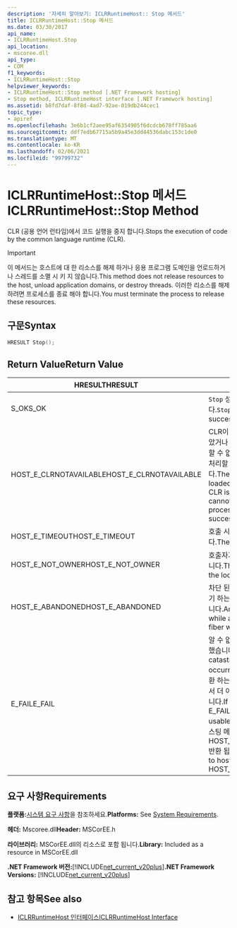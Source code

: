 ```yaml
---
description: '자세히 알아보기: ICLRRuntimeHost:: Stop 메서드'
title: ICLRRuntimeHost::Stop 메서드
ms.date: 03/30/2017
api_name:
- ICLRRuntimeHost.Stop
api_location:
- mscoree.dll
api_type:
- COM
f1_keywords:
- ICLRRuntimeHost::Stop
helpviewer_keywords:
- ICLRRuntimeHost::Stop method [.NET Framework hosting]
- Stop method, ICLRRuntimeHost interface [.NET Framework hosting]
ms.assetid: b8fd7daf-8f8d-4ad7-92ae-019db244cec1
topic_type:
- apiref
ms.openlocfilehash: 3e6b1cf2aee95af6354905f6dcdcb678ff785aa6
ms.sourcegitcommit: ddf7edb67715a5b9a45e3dd44536dabc153c1de0
ms.translationtype: MT
ms.contentlocale: ko-KR
ms.lasthandoff: 02/06/2021
ms.locfileid: "99799732"
---
```

# <a name="iclrruntimehoststop-method"></a><span data-ttu-id="9cb1e-103">ICLRRuntimeHost::Stop 메서드</span><span class="sxs-lookup"><span data-stu-id="9cb1e-103">ICLRRuntimeHost::Stop Method</span></span>

<span data-ttu-id="9cb1e-104">CLR (공용 언어 런타임)에서 코드 실행을 중지 합니다.</span><span class="sxs-lookup"><span data-stu-id="9cb1e-104">Stops the execution of code by the common language runtime (CLR).</span></span>  
  
> [!IMPORTANT]
> <span data-ttu-id="9cb1e-105">이 메서드는 호스트에 대 한 리소스를 해제 하거나 응용 프로그램 도메인을 언로드하거나 스레드를 소멸 시 키 지 않습니다.</span><span class="sxs-lookup"><span data-stu-id="9cb1e-105">This method does not release resources to the host, unload application domains, or destroy threads.</span></span> <span data-ttu-id="9cb1e-106">이러한 리소스를 해제 하려면 프로세스를 종료 해야 합니다.</span><span class="sxs-lookup"><span data-stu-id="9cb1e-106">You must terminate the process to release these resources.</span></span>  
  
## <a name="syntax"></a><span data-ttu-id="9cb1e-107">구문</span><span class="sxs-lookup"><span data-stu-id="9cb1e-107">Syntax</span></span>  
  
```cpp  
HRESULT Stop();  
```  
  
## <a name="return-value"></a><span data-ttu-id="9cb1e-108">Return Value</span><span class="sxs-lookup"><span data-stu-id="9cb1e-108">Return Value</span></span>  
  
|<span data-ttu-id="9cb1e-109">HRESULT</span><span class="sxs-lookup"><span data-stu-id="9cb1e-109">HRESULT</span></span>|<span data-ttu-id="9cb1e-110">설명</span><span class="sxs-lookup"><span data-stu-id="9cb1e-110">Description</span></span>|  
|-------------|-----------------|  
|<span data-ttu-id="9cb1e-111">S_OK</span><span class="sxs-lookup"><span data-stu-id="9cb1e-111">S_OK</span></span>|<span data-ttu-id="9cb1e-112">`Stop` 성공적으로 반환 되었습니다.</span><span class="sxs-lookup"><span data-stu-id="9cb1e-112">`Stop` returned successfully.</span></span>|  
|<span data-ttu-id="9cb1e-113">HOST_E_CLRNOTAVAILABLE</span><span class="sxs-lookup"><span data-stu-id="9cb1e-113">HOST_E_CLRNOTAVAILABLE</span></span>|<span data-ttu-id="9cb1e-114">CLR이 프로세스에 로드 되지 않았거나 CLR이 관리 코드를 실행할 수 없거나 호출을 성공적으로 처리할 수 없는 상태에 있습니다.</span><span class="sxs-lookup"><span data-stu-id="9cb1e-114">The CLR has not been loaded into a process, or the CLR is in a state in which it cannot run managed code or process the call successfully.</span></span>|  
|<span data-ttu-id="9cb1e-115">HOST_E_TIMEOUT</span><span class="sxs-lookup"><span data-stu-id="9cb1e-115">HOST_E_TIMEOUT</span></span>|<span data-ttu-id="9cb1e-116">호출 시간이 초과 되었습니다.</span><span class="sxs-lookup"><span data-stu-id="9cb1e-116">The call timed out.</span></span>|  
|<span data-ttu-id="9cb1e-117">HOST_E_NOT_OWNER</span><span class="sxs-lookup"><span data-stu-id="9cb1e-117">HOST_E_NOT_OWNER</span></span>|<span data-ttu-id="9cb1e-118">호출자가 잠금을 소유 하지 않습니다.</span><span class="sxs-lookup"><span data-stu-id="9cb1e-118">The caller does not own the lock.</span></span>|  
|<span data-ttu-id="9cb1e-119">HOST_E_ABANDONED</span><span class="sxs-lookup"><span data-stu-id="9cb1e-119">HOST_E_ABANDONED</span></span>|<span data-ttu-id="9cb1e-120">차단 된 스레드나 파이버에서 대기 하는 동안 이벤트를 취소 했습니다.</span><span class="sxs-lookup"><span data-stu-id="9cb1e-120">An event was canceled while a blocked thread or fiber was waiting on it.</span></span>|  
|<span data-ttu-id="9cb1e-121">E_FAIL</span><span class="sxs-lookup"><span data-stu-id="9cb1e-121">E_FAIL</span></span>|<span data-ttu-id="9cb1e-122">알 수 없는 치명적인 오류가 발생 했습니다.</span><span class="sxs-lookup"><span data-stu-id="9cb1e-122">An unknown catastrophic failure occurred.</span></span> <span data-ttu-id="9cb1e-123">메서드가 E_FAIL 반환 하는 경우 해당 프로세스 내에서 더 이상 CLR을 사용할 수 없습니다.</span><span class="sxs-lookup"><span data-stu-id="9cb1e-123">If a method returns E_FAIL, the CLR is no longer usable within the process.</span></span> <span data-ttu-id="9cb1e-124">호스팅 메서드를 이후에 호출 하면 HOST_E_CLRNOTAVAILABLE 반환 됩니다.</span><span class="sxs-lookup"><span data-stu-id="9cb1e-124">Subsequent calls to hosting methods return HOST_E_CLRNOTAVAILABLE.</span></span>|  
  
## <a name="requirements"></a><span data-ttu-id="9cb1e-125">요구 사항</span><span class="sxs-lookup"><span data-stu-id="9cb1e-125">Requirements</span></span>  

 <span data-ttu-id="9cb1e-126">**플랫폼:**[시스템 요구 사항](../../get-started/system-requirements.md)을 참조하세요.</span><span class="sxs-lookup"><span data-stu-id="9cb1e-126">**Platforms:** See [System Requirements](../../get-started/system-requirements.md).</span></span>  
  
 <span data-ttu-id="9cb1e-127">**헤더:** Mscoree.dll</span><span class="sxs-lookup"><span data-stu-id="9cb1e-127">**Header:** MSCorEE.h</span></span>  
  
 <span data-ttu-id="9cb1e-128">**라이브러리:** MSCorEE.dll의 리소스로 포함 됩니다.</span><span class="sxs-lookup"><span data-stu-id="9cb1e-128">**Library:** Included as a resource in MSCorEE.dll</span></span>  
  
 <span data-ttu-id="9cb1e-129">**.NET Framework 버전:**[!INCLUDE[net_current_v20plus](../../../../includes/net-current-v20plus-md.md)]</span><span class="sxs-lookup"><span data-stu-id="9cb1e-129">**.NET Framework Versions:** [!INCLUDE[net_current_v20plus](../../../../includes/net-current-v20plus-md.md)]</span></span>  
  
## <a name="see-also"></a><span data-ttu-id="9cb1e-130">참고 항목</span><span class="sxs-lookup"><span data-stu-id="9cb1e-130">See also</span></span>

- [<span data-ttu-id="9cb1e-131">ICLRRuntimeHost 인터페이스</span><span class="sxs-lookup"><span data-stu-id="9cb1e-131">ICLRRuntimeHost Interface</span></span>](iclrruntimehost-interface.md)
